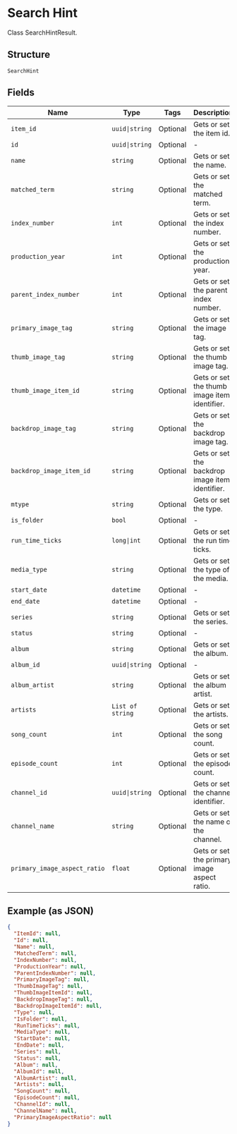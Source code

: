 
# Search Hint

Class SearchHintResult.

## Structure

`SearchHint`

## Fields

| Name | Type | Tags | Description |
|  --- | --- | --- | --- |
| `item_id` | `uuid\|string` | Optional | Gets or sets the item id. |
| `id` | `uuid\|string` | Optional | - |
| `name` | `string` | Optional | Gets or sets the name. |
| `matched_term` | `string` | Optional | Gets or sets the matched term. |
| `index_number` | `int` | Optional | Gets or sets the index number. |
| `production_year` | `int` | Optional | Gets or sets the production year. |
| `parent_index_number` | `int` | Optional | Gets or sets the parent index number. |
| `primary_image_tag` | `string` | Optional | Gets or sets the image tag. |
| `thumb_image_tag` | `string` | Optional | Gets or sets the thumb image tag. |
| `thumb_image_item_id` | `string` | Optional | Gets or sets the thumb image item identifier. |
| `backdrop_image_tag` | `string` | Optional | Gets or sets the backdrop image tag. |
| `backdrop_image_item_id` | `string` | Optional | Gets or sets the backdrop image item identifier. |
| `mtype` | `string` | Optional | Gets or sets the type. |
| `is_folder` | `bool` | Optional | - |
| `run_time_ticks` | `long\|int` | Optional | Gets or sets the run time ticks. |
| `media_type` | `string` | Optional | Gets or sets the type of the media. |
| `start_date` | `datetime` | Optional | - |
| `end_date` | `datetime` | Optional | - |
| `series` | `string` | Optional | Gets or sets the series. |
| `status` | `string` | Optional | - |
| `album` | `string` | Optional | Gets or sets the album. |
| `album_id` | `uuid\|string` | Optional | - |
| `album_artist` | `string` | Optional | Gets or sets the album artist. |
| `artists` | `List of string` | Optional | Gets or sets the artists. |
| `song_count` | `int` | Optional | Gets or sets the song count. |
| `episode_count` | `int` | Optional | Gets or sets the episode count. |
| `channel_id` | `uuid\|string` | Optional | Gets or sets the channel identifier. |
| `channel_name` | `string` | Optional | Gets or sets the name of the channel. |
| `primary_image_aspect_ratio` | `float` | Optional | Gets or sets the primary image aspect ratio. |

## Example (as JSON)

```json
{
  "ItemId": null,
  "Id": null,
  "Name": null,
  "MatchedTerm": null,
  "IndexNumber": null,
  "ProductionYear": null,
  "ParentIndexNumber": null,
  "PrimaryImageTag": null,
  "ThumbImageTag": null,
  "ThumbImageItemId": null,
  "BackdropImageTag": null,
  "BackdropImageItemId": null,
  "Type": null,
  "IsFolder": null,
  "RunTimeTicks": null,
  "MediaType": null,
  "StartDate": null,
  "EndDate": null,
  "Series": null,
  "Status": null,
  "Album": null,
  "AlbumId": null,
  "AlbumArtist": null,
  "Artists": null,
  "SongCount": null,
  "EpisodeCount": null,
  "ChannelId": null,
  "ChannelName": null,
  "PrimaryImageAspectRatio": null
}
```

